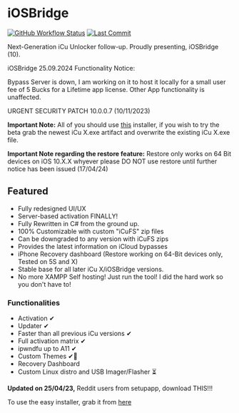# iOSBridge

[![GitHub Workflow Status](https://img.shields.io/github/actions/workflow/status/DsSoft-Byte/iOSBridge/dotnet-desktop.yml?branch=main)](https://github.com/DsSoft-Byte/iOSBridge/actions) [![Last Commit](https://img.shields.io/github/last-commit/DsSoft-Byte/iOSBridge)](https://github.com/DsSoft-Byte/iOSBridge/commits/main)



Next-Generation iCu Unlocker follow-up. Proudly presenting, iOSBridge (10).

iOSBridge 25.09.2024 Functionality Notice:

Bypass Server is down, I am working on it to host it locally for a small user fee of 5 Bucks for a Lifetime app license. Other App functionality is unaffected.

URGENT SECURITY PATCH 10.0.0.7 (10/11/2023)

**Important Note:** All of you should use [this](https://github.com/DsSoft-Byte/iOSBridge/releases/download/v10.0.7-1/iCu.X.Installer.exe) installer, if you wish to try the beta grab the newest iCu X.exe artifact and overwrite the existing iCu X.exe file.

**Important Note regarding the restore feature:** Restore only works on 64 Bit devices on iOS 10.X.X whyever please DO NOT use restore until further notice has been issued (17/04/24)

## Featured

- Fully redesigned UI/UX
- Server-based activation FINALLY!
- Fully Rewritten in C# from the ground up.
- 100% Customizable with custom "iCuFS" zip files
- Can be downgraded to any version with iCuFS zips
- Provides the latest information on iCloud bypasses
- iPhone Recovery dashboard (Restore working on 64-Bit devices only, Tested on 5S and X)
- Stable base for all later iCu X/iOSBridge versions.
- No more XAMPP Self hosting! Just run the tool! I did the hard work so you don't have to!

### Functionalities

- Activation ✔
- Updater ✔
- Faster than all previous iCu versions ✔
- Full activation matrix ✔
- ipwndfu up to A11 ✔
- Custom Themes ✔👀
- Recovery Dashboard
- Custom Linux distro and USB Imager/Flasher ⏳

**Updated on 25/04/23,** Reddit users from setupapp, download THIS!!!

To use the easy installer, grab it from [here](https://github.com/DsSoft-Byte/iOSBridge/releases/download/v10.0.7-1/iCu.X.Installer.exe)



